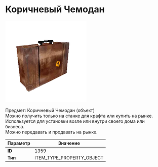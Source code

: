# Коричневый Чемодан

![Item Image](../img/1359.webp?raw=true)

Предмет: Коричневый Чемодан (объект)<br>Можно получить только на станке для крафта или купить на рынке.<br>Используется для установки возле или внутри своего дома или бизнеса.<br>Можно передавать и продавать на рынке.


| Параметр | Значение |
|----------|----------|
| **ID** | 1359 |
| **Тип** | ITEM_TYPE_PROPERTY_OBJECT |

